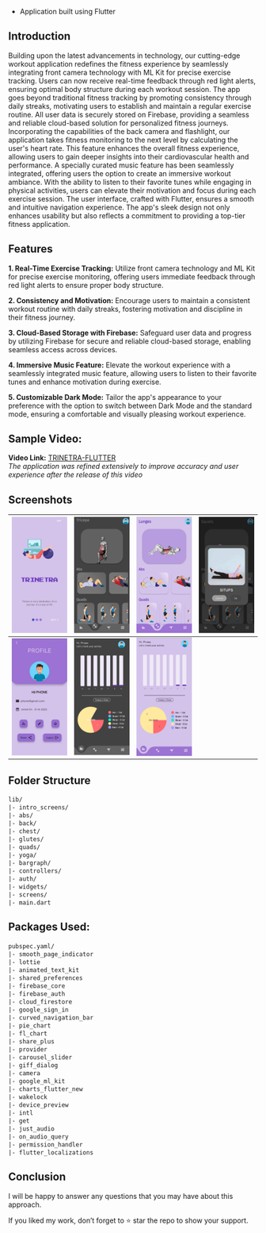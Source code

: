  - Application built using Flutter

## Introduction
Building upon the latest advancements in technology, our cutting-edge workout application redefines the fitness experience by seamlessly integrating front camera technology with ML Kit for precise exercise tracking. Users can now receive real-time feedback through red light alerts, ensuring optimal body structure during each workout session. The app goes beyond traditional fitness tracking by promoting consistency through daily streaks, motivating users to establish and maintain a regular exercise routine. All user data is securely stored on Firebase, providing a seamless and reliable cloud-based solution for personalized fitness journeys. Incorporating the capabilities of the back camera and flashlight, our application takes fitness monitoring to the next level by calculating the user's heart rate. This feature enhances the overall fitness experience, allowing users to gain deeper insights into their cardiovascular health and performance. A specially curated music feature has been seamlessly integrated, offering users the option to create an immersive workout ambiance. With the ability to listen to their favorite tunes while engaging in physical activities, users can elevate their motivation and focus during each exercise session. The user interface, crafted with Flutter, ensures a smooth and intuitive navigation experience. The app's sleek design not only enhances usability but also reflects a commitment to providing a top-tier fitness application.

## Features
**1. Real-Time Exercise Tracking:** Utilize front camera technology and ML Kit for precise exercise monitoring, offering users immediate feedback through red light alerts to ensure proper body structure.

**2. Consistency and Motivation:** Encourage users to maintain a consistent workout routine with daily streaks, fostering motivation and discipline in their fitness journey.

**3. Cloud-Based Storage with Firebase:** Safeguard user data and progress by utilizing Firebase for secure and reliable cloud-based storage, enabling seamless access across devices.

<!-- **4. Heart Rate Calculation:** Harness the power of the back camera and flashlight to calculate the user's heart rate, providing valuable insights into cardiovascular health and performance. -->

**4. Immersive Music Feature:** Elevate the workout experience with a seamlessly integrated music feature, allowing users to listen to their favorite tunes and enhance motivation during exercise.

**5. Customizable Dark Mode:** Tailor the app's appearance to your preference with the option to switch between Dark Mode and the standard mode, ensuring a comfortable and visually pleasing workout experience.

## Sample Video: 
**Video Link:** [TRINETRA-FLUTTER](https://youtu.be/cDras4r5D5U?feature=shared)<br>
_The application was refined extensively to improve accuracy and user experience after the release of this video_


## Screenshots
![](/assets/screenshots/1.jpeg?raw=true "Optional Title") | ![](/assets/screenshots/2.jpeg?raw=true "Optional Title") | ![](/assets/screenshots/3.jpeg?raw=true "Optional Title") | ![](/assets/screenshots/4.jpeg?raw=true "Optional Title")
:-------------------------:|:-------------------------:|:-------------------------:|:-------------------------:
![](/assets/screenshots/5.jpeg?raw=true "Optional Title") |  ![](/assets/screenshots/9.jpeg?raw=true "Optional Title") |  ![](/assets/screenshots/10.jpeg?raw=true "Optional Title")

<!-- ![](/assets/screenshots/6.jpeg?raw=true "Optional Title")  |  ![](/assets/screenshots/7.jpeg?raw=true "Optional Title") |  ![](/assets/screenshots/8.jpeg?raw=true "Optional Title") |  ![](/assets/screenshots/9.jpeg?raw=true "Optional Title") |  ![](/assets/screenshots/10.jpeg?raw=true "Optional Title") -->

## Folder Structure
```
lib/
|- intro_screens/
|- abs/
|- back/
|- chest/
|- glutes/
|- quads/
|- yoga/
|- bargraph/
|- controllers/
|- auth/
|- widgets/
|- screens/
|- main.dart
```

## Packages Used:
```
pubspec.yaml/
|- smooth_page_indicator
|- lottie
|- animated_text_kit
|- shared_preferences
|- firebase_core
|- firebase_auth
|- cloud_firestore
|- google_sign_in
|- curved_navigation_bar
|- pie_chart
|- fl_chart
|- share_plus
|- provider
|- carousel_slider
|- giff_dialog
|- camera
|- google_ml_kit
|- charts_flutter_new
|- wakelock
|- device_preview
|- intl
|- get
|- just_audio
|- on_audio_query
|- permission_handler
|- flutter_localizations
```

## Conclusion
I will be happy to answer any questions that you may have about this approach.

If you liked my work, don’t forget to ⭐ star the repo to show your support.
